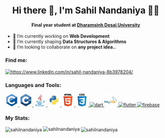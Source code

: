 
<h1 align="center">Hi there 👋, I'm Sahil Nandaniya 👨‍💻</h1>
<h4 align="center">Final year student at <a href="https://www.ddu.ac.in/">Dharamsinh Desai University</a> </h4> 

<!--<p align="left"> <img src="https://komarev.com/ghpvc/?username=sahil556&label=Profile%20views&color=0e75b6&style=flat" alt="SahilNandaniya" /> </p>-->

- 🔭 I’m currently working on **Web Development**
- 🌱 I’m currently shaping **Data Structures & Algorithms**
- 👯 I’m looking to collaborate on **any project idea..**

<h3 align="left">Find me:</h3>
<p align="left">
<a href="https://www.linkedin.com/in/sahil-nandaniya-8b3978204/" target="blank"><img align="center" src="https://raw.githubusercontent.com/rahuldkjain/github-profile-readme-generator/master/src/images/icons/Social/linked-in-alt.svg" alt="https://www.linkedin.com/in/sahil-nandaniya-8b3978204/" height="30" width="40" /></a>

<h3 align="left">Languages and Tools:</h3>

<a href="https://www.cprogramming.com/" target="_blank"> <img src="https://raw.githubusercontent.com/devicons/devicon/master/icons/c/c-original.svg" alt="c" width="40" height="40"/> </a> 
<a href="https://www.cprogramming.com/" target="_blank"> <img src="https://raw.githubusercontent.com/github/explore/80688e429a7d4ef2fca1e82350fe8e3517d3494d/topics/cpp/cpp.png" alt="c++" width="40" height="40"/> </a> 
<a href="https://www.java.com" target="_blank"> <img src="https://raw.githubusercontent.com/devicons/devicon/master/icons/java/java-original.svg" alt="java" width="40" height="40"/> </a> 
<a href="https://www.cprogramming.com/" target="_blank"> <img src="https://raw.githubusercontent.com/github/explore/80688e429a7d4ef2fca1e82350fe8e3517d3494d/topics/python/python.png" alt="Python" width="40" height="40"/> </a> 
<a href="https://www.w3.org/html/" target="_blank"> <img src="https://raw.githubusercontent.com/devicons/devicon/master/icons/html5/html5-original-wordmark.svg" alt="html5" width="40" height="40"/> </a> 
<a href="https://www.w3schools.com/css/" target="_blank"> <img src="https://raw.githubusercontent.com/devicons/devicon/master/icons/css3/css3-original-wordmark.svg" alt="css3" width="40" height="40"/> </a> 
<a href="https://dart.dev" target="_blank"> <img src="https://www.vectorlogo.zone/logos/dartlang/dartlang-icon.svg" alt="dart" width="40" height="40"/> </a>
<a href="https://www.mysql.com/" target="_blank"> <img src="https://raw.githubusercontent.com/devicons/devicon/master/icons/mysql/mysql-original-wordmark.svg" alt="mysql" width="40" height="40"/> </a>
<a href="https://flutter.dev" target="_blank"> <img src="https://www.vectorlogo.zone/logos/flutterio/flutterio-icon.svg" alt="flutter" width="40" height="40"/> </a>
<a href="https://firebase.google.com/" target="_blank"> <img src="https://www.vectorlogo.zone/logos/firebase/firebase-icon.svg" alt="firebase" width="40" height="40"/> </a> 

<h3 align="left">My Stats:</h3>

<img align="center" src="https://github-readme-stats.vercel.app/api/top-langs?username=sahil556&show_icons=true&locale=en&layout=compact" alt="sahilnandaniya" /> 

<img align="cecnter" src="https://github-readme-stats.vercel.app/api?username=sahil556&show_icons=true&locale=en" alt="sahilnandaniya" />

<img align="center" src="https://github-readme-streak-stats.herokuapp.com/?user=sahil556&" alt="sahilnandaniya" />
  
